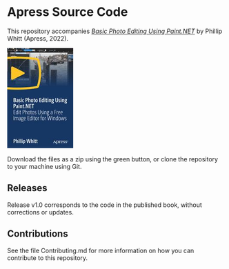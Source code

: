 # Apress Source Code

This repository accompanies [*Basic Photo Editing Using Paint.NET*](https://link.springer.com/book/10.1007/978-1-4842-8282-3) by Phillip Whitt (Apress, 2022).

[comment]: #cover
![Cover image](9781484282823.jpg)

Download the files as a zip using the green button, or clone the repository to your machine using Git.

## Releases

Release v1.0 corresponds to the code in the published book, without corrections or updates.

## Contributions

See the file Contributing.md for more information on how you can contribute to this repository.